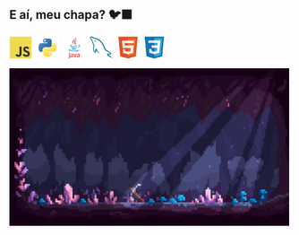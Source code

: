 ## E aí, meu chapa? 🐦‍⬛

<div>

<img src = "https://github.com/devicons/devicon/blob/master/icons/javascript/javascript-original.svg" title = "Javascript" alt = "Javascript" width = "40" hight = "40" />&nbsp;
<img src = "https://github.com/devicons/devicon/blob/master/icons/python/python-original.svg" title = "Python" alt = "Python" width = "40" hight = "40" />&nbsp;
<img src = "https://github.com/devicons/devicon/blob/master/icons/java/java-original-wordmark.svg" title = "Java" alt = "Java" width = "40" hight = "40" />&nbsp;
<img src = "https://github.com/devicons/devicon/blob/master/icons/mysql/mysql-original.svg" title = "MySQL" alt = "MySQL" width = "40" hight = "40" />&nbsp;
<img src = "https://github.com/devicons/devicon/blob/master/icons/html5/html5-original.svg" title = "HTML" alt = "HTML" width = "40" hight = "40" />&nbsp;
<img src = "https://github.com/devicons/devicon/blob/master/icons/css3/css3-original.svg" title = "CSS" alt = "CSS" width = "40" hight = "40" />&nbsp;

</div>

<img src="mineralsgif.gif" width="500px" align="middle">
